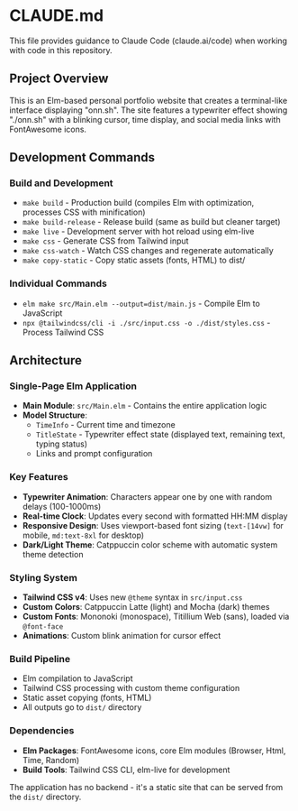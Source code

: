 # CLAUDE.md

This file provides guidance to Claude Code (claude.ai/code) when working with code in this repository.

## Project Overview

This is an Elm-based personal portfolio website that creates a terminal-like interface displaying "onn.sh". The site features a typewriter effect showing "./onn.sh" with a blinking cursor, time display, and social media links with FontAwesome icons.

## Development Commands

### Build and Development
- `make build` - Production build (compiles Elm with optimization, processes CSS with minification)
- `make build-release` - Release build (same as build but cleaner target)
- `make live` - Development server with hot reload using elm-live
- `make css` - Generate CSS from Tailwind input
- `make css-watch` - Watch CSS changes and regenerate automatically
- `make copy-static` - Copy static assets (fonts, HTML) to dist/

### Individual Commands
- `elm make src/Main.elm --output=dist/main.js` - Compile Elm to JavaScript
- `npx @tailwindcss/cli -i ./src/input.css -o ./dist/styles.css` - Process Tailwind CSS

## Architecture

### Single-Page Elm Application
- **Main Module**: `src/Main.elm` - Contains the entire application logic
- **Model Structure**: 
  - `TimeInfo` - Current time and timezone
  - `TitleState` - Typewriter effect state (displayed text, remaining text, typing status)
  - Links and prompt configuration

### Key Features
- **Typewriter Animation**: Characters appear one by one with random delays (100-1000ms)
- **Real-time Clock**: Updates every second with formatted HH:MM display
- **Responsive Design**: Uses viewport-based font sizing (`text-[14vw]` for mobile, `md:text-8xl` for desktop)
- **Dark/Light Theme**: Catppuccin color scheme with automatic system theme detection

### Styling System
- **Tailwind CSS v4**: Uses new `@theme` syntax in `src/input.css`
- **Custom Colors**: Catppuccin Latte (light) and Mocha (dark) themes
- **Custom Fonts**: Mononoki (monospace), Titillium Web (sans), loaded via `@font-face`
- **Animations**: Custom blink animation for cursor effect

### Build Pipeline
- Elm compilation to JavaScript
- Tailwind CSS processing with custom theme configuration
- Static asset copying (fonts, HTML)
- All outputs go to `dist/` directory

### Dependencies
- **Elm Packages**: FontAwesome icons, core Elm modules (Browser, Html, Time, Random)
- **Build Tools**: Tailwind CSS CLI, elm-live for development

The application has no backend - it's a static site that can be served from the `dist/` directory.